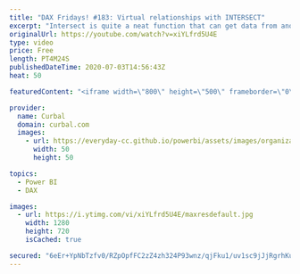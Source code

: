 ```yaml
---
title: "DAX Fridays! #183: Virtual relationships with INTERSECT"
excerpt: "Intersect is quite a neat function that can get data from another tables without relationships. Let me show you how!  Here you can download all the pbix files: https://curbal.com/donwload-center\r \r SUBSCRIBE to learn more about Power and Excel BI!\r https://www.youtube.com/channel/UCJ7UhloHSA4wAqPzyi6TOkw?sub_confirmation=1"
originalUrl: https://youtube.com/watch?v=xiYLfrd5U4E
type: video
price: Free
length: PT4M24S
publishedDateTime: 2020-07-03T14:56:43Z
heat: 50

featuredContent: "<iframe width=\"800\" height=\"500\" frameborder=\"0\" src=\"https://www.youtube.com/embed/xiYLfrd5U4E\" allow=\"accelerometer; autoplay; encrypted-media; gyroscope; picture-in-picture\" allowfullscreen></iframe>"

provider:
  name: Curbal
  domain: curbal.com
  images:
    - url: https://everyday-cc.github.io/powerbi/assets/images/organizations/curbal.com-50x50.jpg
      width: 50
      height: 50

topics:
  - Power BI
  - DAX

images:
  - url: https://i.ytimg.com/vi/xiYLfrd5U4E/maxresdefault.jpg
    width: 1280
    height: 720
    isCached: true

secured: "6eEr+YpNbTzfv0/RZpOpfFC2zZ4zh324P93wnz/qjFku1/uv1sc9jJjRgrhKup9Pz0Pc/FJYYOQuueBgFwH+DxTBcONX7S+HtFsbuIC9EcCQUh4QkShNUVVwser5xXBSBMsx98w3pXZ7hIkJih/zdISY5kbr0RLLVedjyv8pxeDqNxe1GFuUv+bw7wTdIL0H3AAHbtuTbSoF1D8fuB768Yka3eJqi88XyXdkRNZm1rTZzmezJLI3ZmBPcmKXCOTfet6OHYAtWx1Rmw22A7KXL/vDj9FX8M1r86oY/hi7a0ch06t4Z/lO4vYlOxL2Lz+J9GgSPX3SX8tUWOZ8Qto6U8w3BJzdT7FK4Gb95Y0egbk9m0eEjQUSTJDJyB8oBjBY4woejDgNEZb1bsHE6YQ5MuY8PgguaJr4rnl/j316GXk=;SGBDT+d6+34MZRxI4iZqtw=="
---
```


